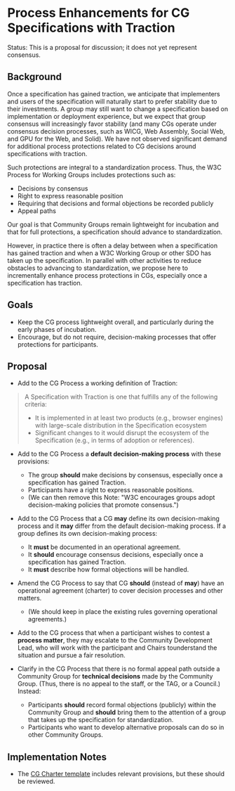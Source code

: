 # Process Enhancements for CG Specifications with Traction
Status: This is a proposal for discussion; it does not yet represent consensus.

## Background

Once a specification has gained traction, we anticipate that
implementers and users of the specification will naturally start to
prefer stability due to their investments. A group may still want to
change a specification based on implementation or deployment
experience, but we expect that group consensus will increasingly favor
stability (and many CGs operate under consensus decision processes,
such as WICG, Web Assembly, Social Web, and GPU for the Web, and
Solid).  We have not observed significant demand for additional
process protections related to CG decisions around specifications with
traction.

Such protections are integral to a standardization process. Thus, the
W3C Process for Working Groups includes protections such as:

* Decisions by consensus
* Right to express reasonable position
* Requiring that decisions and formal objections be recorded publicly
* Appeal paths

Our goal is that Community Groups remain lightweight for incubation
and that for full protections, a specification should advance to
standardization.

However, in practice there is often a delay between when a
specification has gained traction and when a W3C Working Group or
other SDO has taken up the specification. In parallel with other
activities to reduce obstacles to advancing to standardization, we
propose here to incrementally enhance process protections in CGs,
especially once a specification has traction.

## Goals

* Keep the CG process lightweight overall, and particularly during the early phases of incubation.
* Encourage, but do not require, decision-making processes that offer protections for participants.

## Proposal

* Add to the CG Process a working definition of Traction:

> A Specification with Traction is one that fulfills any of the following criteria:
> * It is implemented in at least two products (e.g., browser engines) with large-scale distribution in the Specification ecosystem
> * Significant changes to it would disrupt the ecosystem of the Specification (e.g., in terms of adoption or references).


* Add to the CG Process a **default decision-making process** with these provisions:
  * The group **should** make decisions by consensus, especially once a specification has gained Traction.
  * Participants have a right to express reasonable positions.
  * (We can then remove this Note: "W3C encourages groups adopt decision-making policies that promote consensus.")

* Add to the CG Process that a CG **may** define its own decision-making process and it **may** differ 
  from the default decision-making process. If a group defines its own decision-making process:
  * It **must** be documented in an operational agreement.
  * It **should** encourage consensus decisions, especially once a specification has gained Traction.
  * It **must** describe how formal objections will be handled.

* Amend the CG Process to say that CG **should** (instead of **may**) have an operational agreement (charter) to cover decision processes and other matters.
  * (We should keep in place the existing rules governing operational agreements.)

* Add to the CG process that when a participant wishes to contest a **process matter**, they may escalate to the Community Development Lead, who will work with the participant and Chairs tounderstand the situation and pursue a fair resolution.

* Clarify in the CG Process that there is no formal appeal path outside a Community Group for **technical decisions** made by the Community Group. (Thus, there is no appeal to the staff, or the TAG, or a Council.) Instead:
  * Participants **should** record formal objections (publicly) within the  Community Group and **should** bring them to the attention of a group that takes up the specification for standardization.
  * Participants who want to develop alternative proposals can do so in other Community Groups.

## Implementation Notes

* The [CG Charter template](https://w3c.github.io/cg-charter/CGCharter.html) includes relevant provisions, but these should be reviewed.
